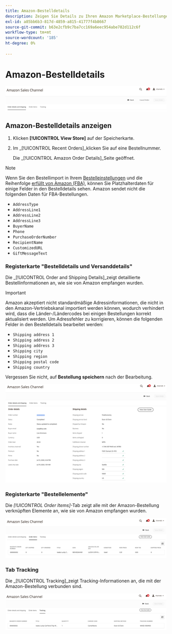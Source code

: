 ```yaml
---
title: Amazon-Bestelldetails
description: Zeigen Sie Details zu Ihren Amazon Marketplace-Bestellungen in der Adobe Commerce oder Magento Open Source Admin an.
exl-id: a85bb6b3-817d-4859-a815-41777f4b8667
source-git-commit: b63e2cfb9c7ba7cc169a6eec954abe782d112c6f
workflow-type: tm+mt
source-wordcount: '185'
ht-degree: 0%

---
```


# Amazon-Bestelldetails

![Amazon-Bestelldetails](assets/amazon-order-details-header.png)

## Amazon-Bestelldetails anzeigen

1. Klicken **[!UICONTROL View Store]** auf der Speicherkarte.

1. Im _[!UICONTROL Recent Orders]_klicken Sie auf eine Bestellnummer.

   Die _[!UICONTROL Amazon Order Details]_Seite geöffnet.

>[!NOTE]
>
>Wenn Sie den Bestellimport in Ihrem [Bestelleinstellungen](./order-settings.md) und die Reihenfolge [erfüllt von Amazon (FBA)](./fulfilled-by.md), können Sie Platzhalterdaten für einige Felder in den Bestelldetails sehen. Amazon sendet nicht die folgenden Daten für FBA-Bestellungen.
>
> - `AddressType`
> - `AddressLine1`
> - `AddressLine2`
> - `AddressLine3`
> - `BuyerName`
> - `Phone`
> - `PurchaseOrderNumber`
> - `RecipientName`
> - `CustomizedURL`
> - `GiftMessageText`


### Registerkarte &quot;Bestelldetails und Versanddetails&quot;

Die _[!UICONTROL Order and Shipping Details]_zeigt detaillierte Bestellinformationen an, wie sie von Amazon empfangen wurden.

>[!IMPORTANT]
>
>Amazon akzeptiert nicht standardmäßige Adressinformationen, die nicht in den Amazon-Vertriebskanal importiert werden können, wodurch verhindert wird, dass die Länder-/Ländercodes bei einigen Bestellungen korrekt aktualisiert werden. Um Adressfehler zu korrigieren, können die folgenden Felder in den Bestelldetails bearbeitet werden:
>
>- `Shipping address 1`
>- `Shipping address 2`
>- `Shipping address 3`
>- `Shipping city`
>- `Shipping region`
>- `Shipping postal code`
>- `Shipping country`
>
>Vergessen Sie nicht, auf **Bestellung speichern** nach der Bearbeitung.

![Bestelldetails und Versanddetails](assets/amazon-order-details.png)

### Registerkarte &quot;Bestellelemente&quot;

Die _[!UICONTROL Order Items]_-Tab zeigt alle mit der Amazon-Bestellung verknüpften Elemente an, wie sie von Amazon empfangen wurden.

![Bestellelementdetails](assets/amazon-order-item-details.png)

### Tab Tracking

Die _[!UICONTROL Tracking]_zeigt Tracking-Informationen an, die mit der Amazon-Bestellung verbunden sind.

![Tracking-Details](assets/amazon-order-tracking-details.png)
